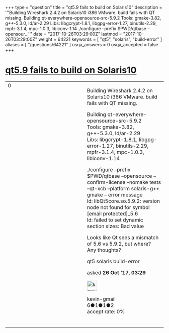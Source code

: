 +++
type = "question"
title = "qt5.9 fails to build on Solaris10"
description = '''Building Wireshark 2.4.2 on Solaris10 i386 VMware. build fails with QT missing. Building qt-everywhere-opensource-src-5.9.2 Tools: gmake-3.82, g++-5.3.0, ld/ar-2.29 Libs: libgcrypt-1.8.1, libgpg-error-1.27, binutils-2.29, mpfr-3.1.4, mpc-1.0.3, libiconv-1.14 ./configure –prefix $PWD/qtbase –opensour...'''
date = "2017-10-26T03:29:00Z"
lastmod = "2017-10-26T03:29:00Z"
weight = 64221
keywords = [ "qt5", "solaris", "build-error" ]
aliases = [ "/questions/64221" ]
osqa_answers = 0
osqa_accepted = false
+++

<div class="headNormal">

# [qt5.9 fails to build on Solaris10](/questions/64221/qt59-fails-to-build-on-solaris10)

</div>

<div id="main-body">

<div id="askform">

<table id="question-table" style="width:100%;"><colgroup><col style="width: 50%" /><col style="width: 50%" /></colgroup><tbody><tr class="odd"><td style="width: 30px; vertical-align: top"><div class="vote-buttons"><span id="post-64221-upvote" class="ajax-command post-vote up" rel="nofollow" title="I like this post (click again to cancel)"> </span><div id="post-64221-score" class="post-score" title="current number of votes">0</div><span id="post-64221-downvote" class="ajax-command post-vote down" rel="nofollow" title="I dont like this post (click again to cancel)"> </span> <span id="favorite-mark" class="ajax-command favorite-mark" rel="nofollow" title="mark/unmark this question as favorite (click again to cancel)"> </span><div id="favorite-count" class="favorite-count"></div></div></td><td><div id="item-right"><div class="question-body"><p>Building Wireshark 2.4.2 on Solaris10 i386 VMware. build fails with QT missing.</p><p>Building qt-everywhere-opensource-src-5.9.2<br />
Tools: gmake-3.82, g++-5.3.0, ld/ar-2.29<br />
Libs: libgcrypt-1.8.1, libgpg-error-1.27, binutils-2.29, mpfr-3.1.4, mpc-1.0.3, libiconv-1.14</p><p>./configure –prefix $PWD/qtbase –opensource –confirm-license –nomake tests –qt-xcb –platform solaris-g++<br />
gmake – error message<br />
ld: libQt5core.so.5.9.2: version node not found for symbol <span class="__cf_email__" data-cfemail="85f4f1daf3e0f7f6eceaebdaf1e4e2c5d4f1">[email protected]</span>_5.6<br />
ld: failed to set dynamic section sizes: Bad value</p><p>Looks like Qt sees a mismatch of 5.6 vs 5.9.2, but where?<br />
Any thoughts?</p></div><div id="question-tags" class="tags-container tags"><span class="post-tag tag-link-qt5" rel="tag" title="see questions tagged &#39;qt5&#39;">qt5</span> <span class="post-tag tag-link-solaris" rel="tag" title="see questions tagged &#39;solaris&#39;">solaris</span> <span class="post-tag tag-link-build-error" rel="tag" title="see questions tagged &#39;build-error&#39;">build-error</span></div><div id="question-controls" class="post-controls"></div><div class="post-update-info-container"><div class="post-update-info post-update-info-user"><p>asked <strong>26 Oct '17, 03:29</strong></p><img src="https://secure.gravatar.com/avatar/fff1fc9cdef54373801e6f3d0cfa3449?s=32&amp;d=identicon&amp;r=g" class="gravatar" width="32" height="32" alt="kevin-gmail&#39;s gravatar image" /><p><span>kevin-gmail</span><br />
<span class="score" title="6 reputation points">6</span><span title="1 badges"><span class="badge1">●</span><span class="badgecount">1</span></span><span title="1 badges"><span class="silver">●</span><span class="badgecount">1</span></span><span title="2 badges"><span class="bronze">●</span><span class="badgecount">2</span></span><br />
<span class="accept_rate" title="Rate of the user&#39;s accepted answers">accept rate:</span> <span title="kevin-gmail has no accepted answers">0%</span> </br></br></p></div></div><div id="comments-container-64221" class="comments-container"></div><div id="comment-tools-64221" class="comment-tools"></div><div class="clear"></div><div id="comment-64221-form-container" class="comment-form-container"></div><div class="clear"></div></div></td></tr></tbody></table>

</div>

</div>

